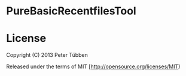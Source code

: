 # PureBasicRecentfilesTool

# License

Copyright (C) 2013 Peter Tübben

Released under the terms of MIT [http://opensource.org/licenses/MIT)
